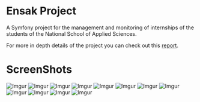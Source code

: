 Ensak Project
=============

A Symfony project for the management and monitoring of internships of the students of the National School of Applied Sciences.

For more in depth details of the project you can check out this [report](https://drive.google.com/file/d/1WUlv1sYHfsirj7l1RCncQAGPrMfgeXrZ/view?usp=sharing).


# ScreenShots

![Imgur](https://i.imgur.com/Cv5HJLT.png)
![Imgur](https://i.imgur.com/RuHgpiH.png)
![Imgur](https://i.imgur.com/ymaJGsC.png)
![Imgur](https://i.imgur.com/qGcLHi5.png)
![Imgur](https://i.imgur.com/66pAlPx.png)
![Imgur](https://i.imgur.com/qyoL3Sz.png)
![Imgur](https://i.imgur.com/nfCMtTZ.png)
![Imgur](https://i.imgur.com/jeoqzbh.png)
![Imgur](https://i.imgur.com/yKyKzhQ.png)
![Imgur](https://i.imgur.com/N4IA3xm.png)
![Imgur](https://i.imgur.com/Oa6c67v.png)
![Imgur](https://i.imgur.com/6DRW5wQ.png)
